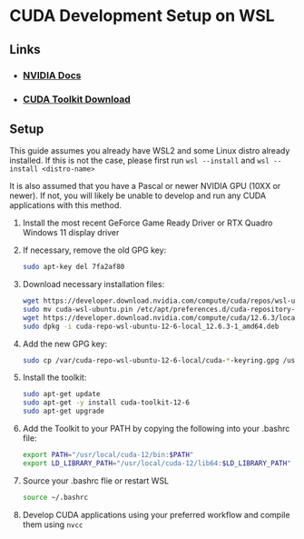 # CUDA Development Setup on WSL

## Links
- ### [NVIDIA Docs](https://docs.nvidia.com/cuda/wsl-user-guide/index.html)
- ### [CUDA Toolkit Download](https://developer.nvidia.com/cuda-downloads?target_os=Linux&target_arch=x86_64&Distribution=WSL-Ubuntu&target_version=2.0&target_type=deb_local)


## Setup

This guide assumes you already have WSL2 and some Linux distro already installed. If this is not the case, please first run `wsl --install` and `wsl --install <distro-name>`

It is also assumed that you have a Pascal or newer NVIDIA GPU (10XX or newer). If not, you will likely be unable to develop and run any CUDA applications with this method.

1. Install the most recent GeForce Game Ready Driver or RTX Quadro Windows 11 display driver

2. If necessary, remove the old GPG key: 
    ```bash
    sudo apt-key del 7fa2af80
    ```

3. Download necessary installation files:
    ```bash
    wget https://developer.download.nvidia.com/compute/cuda/repos/wsl-ubuntu/x86_64/cuda-wsl-ubuntu.pin
    sudo mv cuda-wsl-ubuntu.pin /etc/apt/preferences.d/cuda-repository-pin-600
    wget https://developer.download.nvidia.com/compute/cuda/12.6.3/local_installers/cuda-repo-wsl-ubuntu-12-6-local_12.6.3-1_amd64.deb
    sudo dpkg -i cuda-repo-wsl-ubuntu-12-6-local_12.6.3-1_amd64.deb
    ```

4. Add the new GPG key: 
    ```bash
    sudo cp /var/cuda-repo-wsl-ubuntu-12-6-local/cuda-*-keyring.gpg /usr/share/keyrings/
    ```

5. Install the toolkit:
    ```bash
    sudo apt-get update
    sudo apt-get -y install cuda-toolkit-12-6
    sudo apt-get upgrade
    ```

6. Add the Toolkit to your PATH by copying the following into your .bashrc file:
    ```bash
    export PATH="/usr/local/cuda-12/bin:$PATH"
    export LD_LIBRARY_PATH="/usr/local/cuda-12/lib64:$LD_LIBRARY_PATH"
    ```

7. Source your .bashrc flie or restart WSL
    ```bash
    source ~/.bashrc
    ```

8. Develop CUDA applications using your preferred workflow and compile them using `nvcc`